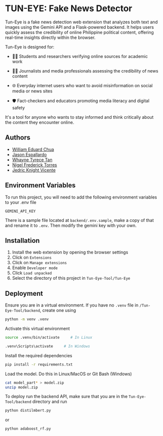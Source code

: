 
# TUN-EYE: Fake News Detector

Tun-Eye is a fake news detection web extension that analyzes both text and images using the Gemini API and a Flask-powered backend. It helps users quickly assess the credibility of online Philippine political content, offering real-time insights directly within the browser.

Tun-Eye is designed for:

* 🧑‍🎓 Students and researchers verifying online sources for academic work

* 🧑‍💼 Journalists and media professionals assessing the credibility of news content

* 🌐 Everyday internet users who want to avoid misinformation on social media or news sites

* 🛡️ Fact-checkers and educators promoting media literacy and digital safety

It's a tool for anyone who wants to stay informed and think critically about the content they encounter online.



## Authors

- [William Eduard Chua](https://github.com/veenoise)
- [Jason Espallardo](https://github.com/Shifard)
- [Whayne Tyrece Tan](https://github.com/TyreceT)
- [Nigel Frederick Torres](https://github.com/Gelly-Tr33s)
- [Jedric Knight Vicente](https://github.com/KnightVicente)


## Environment Variables

To run this project, you will need to add the following environment variables to your .env file

`GEMINI_API_KEY`

There is a sample file located at `backend/.env.sample`, make a copy of that and rename it to `.env`. Then modify the gemini key with your own.
## Installation

1. Install the web extension by opening the browser settings
2. Click on `Extensions`
3. Click on `Manage extensions`
4. Enable `Developer mode`
5. Click `Load unpacked`
6. Select the directory of this project in `Tun-Eye-Tool/Tun-Eye`
## Deployment

Ensure you are in a virtual environment. If you have no `.venv` file in `/Tun-Eye-Tool/backend`, create one using

```bash
python -m venv .venv
```

Activate this virtual environment

```bash
source .venv/bin/activate     # In Linux

.venv\Scripts\activate     # In Windows
```

Install the required dependencies

```bash
pip install -r requirements.txt
```

Load the model. Do this in Linux/MacOS or Git Bash (Windows)

```bash
cat model_part* > model.zip
unzip model.zip
```

To deploy run the backend API, make sure that you are in the `Tun-Eye-Tool/backend` directory and run 

```bash
python distilmbert.py
```

or

```bash
python adaboost_rf.py
```